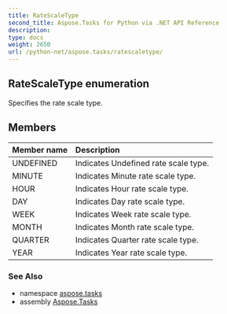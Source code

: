 ```yaml
---
title: RateScaleType
second_title: Aspose.Tasks for Python via .NET API Reference
description: 
type: docs
weight: 2650
url: /python-net/aspose.tasks/ratescaletype/
---
```


## RateScaleType enumeration

Specifies the rate scale type.

## Members
| Member name | Description |
| :- | :- |
|UNDEFINED|Indicates Undefined rate scale type.|
|MINUTE|Indicates Minute rate scale type.|
|HOUR|Indicates Hour rate scale type.|
|DAY|Indicates Day rate scale type.|
|WEEK|Indicates Week rate scale type.|
|MONTH|Indicates Month rate scale type.|
|QUARTER|Indicates Quarter rate scale type.|
|YEAR|Indicates Year rate scale type.|

### See Also

* namespace [aspose.tasks](/tasks/python-net/aspose.tasks/)
* assembly [Aspose.Tasks](/tasks/python-net/)

